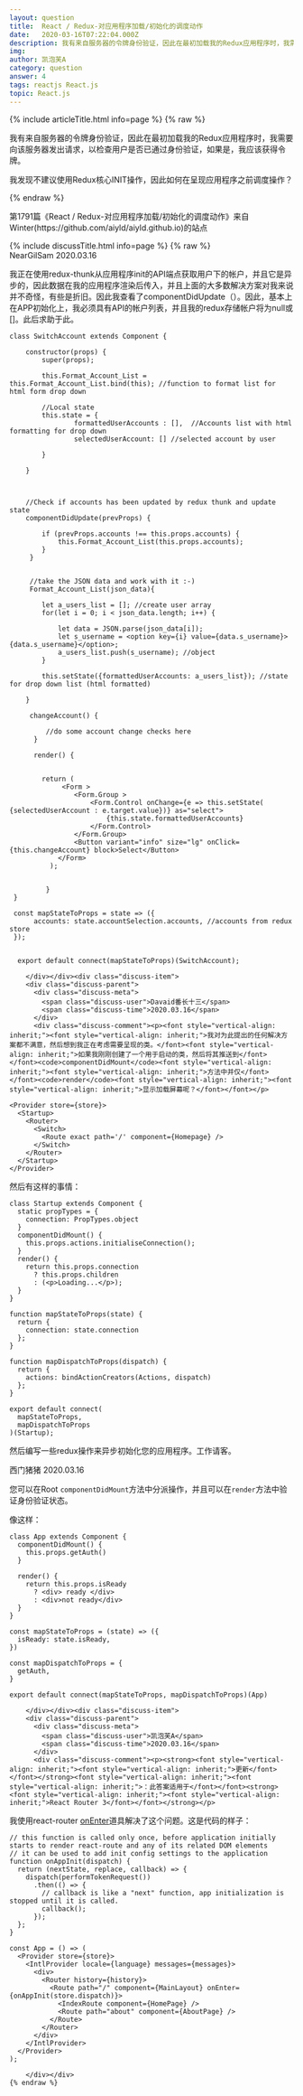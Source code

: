 ```yaml
---
layout: question
title:  React / Redux-对应用程序加载/初始化的调度动作
date:   2020-03-16T07:22:04.000Z
description: 我有来自服务器的令牌身份验证，因此在最初加载我的Redux应用程序时，我需要向该服务器发出请求，以检查用户是否已通过身份验证，如果是，我应该获得令牌。...
img: 
author: 凯泡芙A
category: question
answer: 4
tags: reactjs React.js
topic: React.js
---
```

<div class="article-root">
  <div class="article">
    {% include articleTitle.html info=page %}
    {% raw %}
    <div class="article-content"><p><font style="vertical-align: inherit;"><font style="vertical-align: inherit;">我有来自服务器的令牌身份验证，因此在最初加载我的Redux应用程序时，我需要向该服务器发出请求，以检查用户是否已通过身份验证，如果是，我应该获得令牌。</font></font></p>

<p><font style="vertical-align: inherit;"><font style="vertical-align: inherit;">我发现不建议使用Redux核心INIT操作，因此如何在呈现应用程序之前调度操作？</font></font></p></div>
    {% endraw %}
  </div>
  <p class="winter_mark">第1791篇《React / Redux-对应用程序加载/初始化的调度动作》来自Winter(https://github.com/aiyld/aiyld.github.io)的站点</p>
  <div class="discuss-wrapper">
    {% include discussTitle.html info=page %}
    {% raw %}
    <div class="discuss-item">
        <div class="discuss-parent">
          <div class="discuss-meta">
            <span class="discuss-user">NearGilSam</span>
            <span class="discuss-time">2020.03.16</span>
          </div>
          <div class="discuss-comment"><p><font style="vertical-align: inherit;"><font style="vertical-align: inherit;">我正在使用redux-thunk从应用程序init的API端点获取用户下的帐户，并且它是异步的，因此数据在我的应用程序渲染后传入，并且上面的大多数解决方案对我来说并不奇怪，有些是折旧。</font><font style="vertical-align: inherit;">因此我查看了componentDidUpdate（）。</font><font style="vertical-align: inherit;">因此，基本上在APP初始化上，我必须具有API的帐户列表，并且我的redux存储帐户将为null或[]。</font><font style="vertical-align: inherit;">此后求助于此。</font></font></p>

<pre><code>class SwitchAccount extends Component {<font></font>
<font></font>
    constructor(props) {<font></font>
        super(props);<font></font>
<font></font>
        this.Format_Account_List = this.Format_Account_List.bind(this); //function to format list for html form drop down<font></font>
<font></font>
        //Local state<font></font>
        this.state = {<font></font>
                formattedUserAccounts : [],  //Accounts list with html formatting for drop down<font></font>
                selectedUserAccount: [] //selected account by user<font></font>
<font></font>
        }<font></font>
<font></font>
    }<font></font>
<font></font>
<font></font>
<font></font>
    //Check if accounts has been updated by redux thunk and update state<font></font>
    componentDidUpdate(prevProps) {<font></font>
<font></font>
        if (prevProps.accounts !== this.props.accounts) {<font></font>
            this.Format_Account_List(this.props.accounts);<font></font>
        }<font></font>
     }<font></font>
<font></font>
<font></font>
     //take the JSON data and work with it :-)   <font></font>
     Format_Account_List(json_data){<font></font>
<font></font>
        let a_users_list = []; //create user array<font></font>
        for(let i = 0; i &lt; json_data.length; i++) {<font></font>
<font></font>
            let data = JSON.parse(json_data[i]);<font></font>
            let s_username = &lt;option key={i} value={data.s_username}&gt;{data.s_username}&lt;/option&gt;;<font></font>
            a_users_list.push(s_username); //object<font></font>
        }<font></font>
<font></font>
        this.setState({formattedUserAccounts: a_users_list}); //state for drop down list (html formatted)<font></font>
<font></font>
    }<font></font>
<font></font>
     changeAccount() {<font></font>
<font></font>
         //do some account change checks here<font></font>
      }<font></font>
<font></font>
      render() {<font></font>
<font></font>
<font></font>
        return (<font></font>
             &lt;Form &gt;<font></font>
                &lt;Form.Group &gt;<font></font>
                    &lt;Form.Control onChange={e =&gt; this.setState( {selectedUserAccount : e.target.value})} as="select"&gt;<font></font>
                        {this.state.formattedUserAccounts}<font></font>
                    &lt;/Form.Control&gt;<font></font>
                &lt;/Form.Group&gt;<font></font>
                &lt;Button variant="info" size="lg" onClick={this.changeAccount} block&gt;Select&lt;/Button&gt;<font></font>
            &lt;/Form&gt;<font></font>
          );<font></font>
<font></font>
<font></font>
         }    <font></font>
 }<font></font>
<font></font>
 const mapStateToProps = state =&gt; ({<font></font>
      accounts: state.accountSelection.accounts, //accounts from redux store<font></font>
 });<font></font>
<font></font>
<font></font>
  export default connect(mapStateToProps)(SwitchAccount);<font></font>
</code></pre></div>
        </div></div><div class="discuss-item">
        <div class="discuss-parent">
          <div class="discuss-meta">
            <span class="discuss-user">Davaid番长十三</span>
            <span class="discuss-time">2020.03.16</span>
          </div>
          <div class="discuss-comment"><p><font style="vertical-align: inherit;"><font style="vertical-align: inherit;">我对为此提出的任何解决方案都不满意，然后想到我正在考虑需要呈现的类。</font><font style="vertical-align: inherit;">如果我刚刚创建了一个用于启动的类，然后将其推送到</font></font><code>componentDidMount</code><font style="vertical-align: inherit;"><font style="vertical-align: inherit;">方法中并仅</font></font><code>render</code><font style="vertical-align: inherit;"><font style="vertical-align: inherit;">显示加载屏幕呢？</font></font></p>

<pre><code>&lt;Provider store={store}&gt;<font></font>
  &lt;Startup&gt;<font></font>
    &lt;Router&gt;<font></font>
      &lt;Switch&gt;<font></font>
        &lt;Route exact path='/' component={Homepage} /&gt;<font></font>
      &lt;/Switch&gt;<font></font>
    &lt;/Router&gt;<font></font>
  &lt;/Startup&gt;<font></font>
&lt;/Provider&gt;<font></font>
</code></pre>

<p><font style="vertical-align: inherit;"><font style="vertical-align: inherit;">然后有这样的事情：</font></font></p>

<pre><code>class Startup extends Component {<font></font>
  static propTypes = {<font></font>
    connection: PropTypes.object<font></font>
  }<font></font>
  componentDidMount() {<font></font>
    this.props.actions.initialiseConnection();<font></font>
  }<font></font>
  render() {<font></font>
    return this.props.connection<font></font>
      ? this.props.children<font></font>
      : (&lt;p&gt;Loading...&lt;/p&gt;);<font></font>
  }<font></font>
}<font></font>
<font></font>
function mapStateToProps(state) {<font></font>
  return {<font></font>
    connection: state.connection<font></font>
  };<font></font>
}<font></font>
<font></font>
function mapDispatchToProps(dispatch) {<font></font>
  return {<font></font>
    actions: bindActionCreators(Actions, dispatch)<font></font>
  };<font></font>
}<font></font>
<font></font>
export default connect(<font></font>
  mapStateToProps,<font></font>
  mapDispatchToProps<font></font>
)(Startup);<font></font>
</code></pre>

<p><font style="vertical-align: inherit;"><font style="vertical-align: inherit;">然后编写一些redux操作来异步初始化您的应用程序。</font><font style="vertical-align: inherit;">工作请客。</font></font></p></div>
        </div></div><div class="discuss-item">
        <div class="discuss-parent">
          <div class="discuss-meta">
            <span class="discuss-user">西门猪猪</span>
            <span class="discuss-time">2020.03.16</span>
          </div>
          <div class="discuss-comment"><p><font style="vertical-align: inherit;"><font style="vertical-align: inherit;">您可以在Root </font></font><code>componentDidMount</code><font style="vertical-align: inherit;"><font style="vertical-align: inherit;">方法中</font><font style="vertical-align: inherit;">分派操作，</font><font style="vertical-align: inherit;">并且可以在</font></font><code>render</code><font style="vertical-align: inherit;"><font style="vertical-align: inherit;">方法中验证身份验证状态。</font></font></p>

<p><font style="vertical-align: inherit;"><font style="vertical-align: inherit;">像这样：</font></font></p>

<pre><code>class App extends Component {<font></font>
  componentDidMount() {<font></font>
    this.props.getAuth()<font></font>
  }<font></font>
<font></font>
  render() {<font></font>
    return this.props.isReady<font></font>
      ? &lt;div&gt; ready &lt;/div&gt;<font></font>
      : &lt;div&gt;not ready&lt;/div&gt;<font></font>
  }<font></font>
}<font></font>
<font></font>
const mapStateToProps = (state) =&gt; ({<font></font>
  isReady: state.isReady,<font></font>
})<font></font>
<font></font>
const mapDispatchToProps = {<font></font>
  getAuth,<font></font>
}<font></font>
<font></font>
export default connect(mapStateToProps, mapDispatchToProps)(App)<font></font>
</code></pre></div>
        </div></div><div class="discuss-item">
        <div class="discuss-parent">
          <div class="discuss-meta">
            <span class="discuss-user">凯泡芙A</span>
            <span class="discuss-time">2020.03.16</span>
          </div>
          <div class="discuss-comment"><p><strong><font style="vertical-align: inherit;"><font style="vertical-align: inherit;">更新</font></font></strong><font style="vertical-align: inherit;"><font style="vertical-align: inherit;">：此答案适用于</font></font><strong><font style="vertical-align: inherit;"><font style="vertical-align: inherit;">React Router 3</font></font></strong></p>

<p><font style="vertical-align: inherit;"><font style="vertical-align: inherit;">我使用react-router </font></font><a href="https://github.com/reactjs/react-router/blob/master/docs/API.md#onenternextstate-replace-callback" rel="nofollow noreferrer"><font style="vertical-align: inherit;"><font style="vertical-align: inherit;">onEnter</font></font></a><font style="vertical-align: inherit;"><font style="vertical-align: inherit;">道具</font><font style="vertical-align: inherit;">解决了这个问题</font><font style="vertical-align: inherit;">。</font><font style="vertical-align: inherit;">这是代码的样子：</font></font></p>

<pre class="lang-js prettyprint-override"><code>// this function is called only once, before application initially starts to render react-route and any of its related DOM elements<font></font>
// it can be used to add init config settings to the application<font></font>
function onAppInit(dispatch) {<font></font>
  return (nextState, replace, callback) =&gt; {<font></font>
    dispatch(performTokenRequest())<font></font>
      .then(() =&gt; {<font></font>
        // callback is like a "next" function, app initialization is stopped until it is called.<font></font>
        callback();<font></font>
      });<font></font>
  };<font></font>
}<font></font>
<font></font>
const App = () =&gt; (<font></font>
  &lt;Provider store={store}&gt;<font></font>
    &lt;IntlProvider locale={language} messages={messages}&gt;<font></font>
      &lt;div&gt;<font></font>
        &lt;Router history={history}&gt;<font></font>
          &lt;Route path="/" component={MainLayout} onEnter={onAppInit(store.dispatch)}&gt;<font></font>
            &lt;IndexRoute component={HomePage} /&gt;<font></font>
            &lt;Route path="about" component={AboutPage} /&gt;<font></font>
          &lt;/Route&gt;<font></font>
        &lt;/Router&gt;<font></font>
      &lt;/div&gt;<font></font>
    &lt;/IntlProvider&gt;<font></font>
  &lt;/Provider&gt;<font></font>
);<font></font>
</code></pre></div>
        </div></div>
    {% endraw %}
  </div>
<div>
